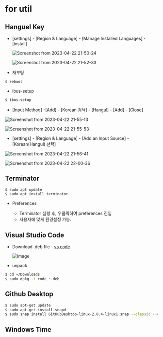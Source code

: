 # for util



## Hanguel Key

- [settings] - [Region & Language] - [Manage Installed Languages] - [install]

  ![Screenshot from 2023-04-22 21-50-24](https://user-images.githubusercontent.com/91526930/234136304-3fa90717-9034-4cff-8337-733da8ebf548.png)

  ![Screenshot from 2023-04-22 21-52-33](https://user-images.githubusercontent.com/91526930/234136309-d0f575df-d9b0-4e17-8ed6-a4804dac79a2.png)

- 재부팅

```bash
$ reboot
```



- ibus-setup

```bash
$ ibus-setup
```



- [Input Method] -[Add] - [Korean 검색] - [Hangul] - [Add] - [Close]

![Screenshot from 2023-04-22 21-55-13](https://user-images.githubusercontent.com/91526930/234136642-6b78a726-7843-493d-958a-b7caf5b5b151.png)

![Screenshot from 2023-04-22 21-55-53](https://user-images.githubusercontent.com/91526930/234136663-7fac9277-4909-414a-8281-4367976b06e5.png)

- [settings] - [Region & Language] - [Add an Input Source] - [Korean(Hangul) 선택]

![Screenshot from 2023-04-22 21-56-41](https://user-images.githubusercontent.com/91526930/234136729-9456e9ce-d9e6-47fc-9b97-b9da291d2f43.png)

![Screenshot from 2023-04-22 22-00-36](https://user-images.githubusercontent.com/91526930/234136739-a2e620f6-cd35-4baf-b9b2-d534fd30d41a.png)



## Terminator

```bash
$ sudo apt update
$ sudo apt install terminator
```



- Preferences

  - Terminator 실행 후, 우클릭하여 preferences 진입
  - 사용자에 맞게 환경설정 가능.

  

## Visual Studio Code

- Download .deb file -  [vs code](code.visualstudio.com)

  ![image](https://user-images.githubusercontent.com/91526930/234137097-3f1d94a7-f951-47ab-a5ae-b5ff42808324.png)



- unpack

```bash
$ cd ~/Downloads
$ sudo dpkg -i code_*.deb
```





## Github Desktop

```bash
$ sudo apt-get update
$ sudo apt-get install snapd
$ sudo snap install GitHubDesktop-linux-2.0.4-linux1.snap --classic --dangerous
```





## Windows Time

